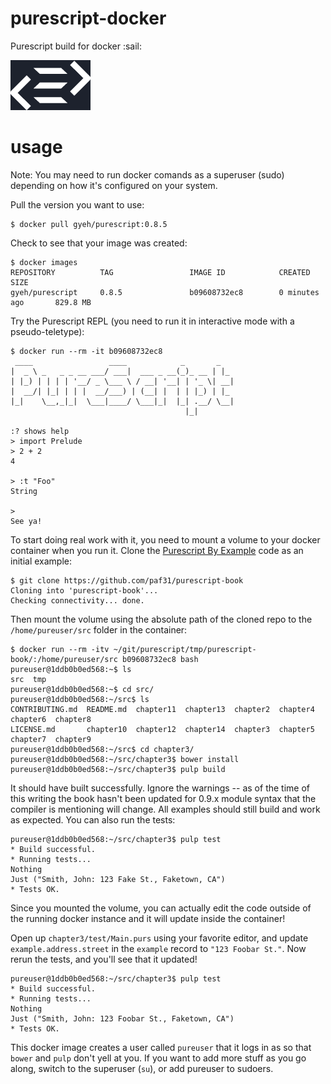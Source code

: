 # purescript-docker
Purescript build for docker :sail:

![Purescript](https://raw.githubusercontent.com/Risto-Stevcev/purescript-docker/master/logo.png)

# usage

Note: You may need to run docker comands as a superuser (sudo) depending on how it's configured on your system.

Pull the version you want to use:

```
$ docker pull gyeh/purescript:0.8.5
```

Check to see that your image was created: 

```
$ docker images
REPOSITORY          TAG                 IMAGE ID            CREATED             SIZE
gyeh/purescript     0.8.5               b09608732ec8        0 minutes ago       829.8 MB
```

Try the Purescript REPL (you need to run it in interactive mode with a pseudo-teletype):

```
$ docker run --rm -it b09608732ec8
 ____                 ____            _       _   
|  _ \ _   _ _ __ ___/ ___|  ___ _ __(_)_ __ | |_ 
| |_) | | | | '__/ _ \___ \ / __| '__| | '_ \| __|
|  __/| |_| | | |  __/___) | (__| |  | | |_) | |_ 
|_|    \__,_|_|  \___|____/ \___|_|  |_| .__/ \__|
                                       |_|        

:? shows help
> import Prelude
> 2 + 2
4

> :t "Foo"
String

> 
See ya!
```

To start doing real work with it, you need to mount a volume to your docker container when you run it. 
Clone the [Purescript By Example](https://leanpub.com/purescript/read) code as an initial example:

```
$ git clone https://github.com/paf31/purescript-book
Cloning into 'purescript-book'...
Checking connectivity... done.
```

Then mount the volume using the absolute path of the cloned repo to the `/home/pureuser/src` folder in the container:

```
$ docker run --rm -itv ~/git/purescript/tmp/purescript-book/:/home/pureuser/src b09608732ec8 bash
pureuser@1ddb0b0ed568:~$ ls
src  tmp
pureuser@1ddb0b0ed568:~$ cd src/
pureuser@1ddb0b0ed568:~/src$ ls
CONTRIBUTING.md  README.md  chapter11  chapter13  chapter2  chapter4  chapter6  chapter8
LICENSE.md       chapter10  chapter12  chapter14  chapter3  chapter5  chapter7  chapter9
pureuser@1ddb0b0ed568:~/src$ cd chapter3/
pureuser@1ddb0b0ed568:~/src/chapter3$ bower install
pureuser@1ddb0b0ed568:~/src/chapter3$ pulp build
```

It should have built successfully. Ignore the warnings -- as of the time of this writing the book hasn't been updated for 0.9.x module syntax that the compiler is mentioning will change. All examples should still build and work as expected. You can also run the tests:

```
pureuser@1ddb0b0ed568:~/src/chapter3$ pulp test
* Build successful.
* Running tests...
Nothing
Just ("Smith, John: 123 Fake St., Faketown, CA")
* Tests OK.
```

Since you mounted the volume, you can actually edit the code outside of the running docker instance and it will update inside the container!

Open up `chapter3/test/Main.purs` using your favorite editor, and update `example.address.street` in the `example` record to `"123 Foobar St."`. Now rerun the tests, and you'll see that it updated! 

```
pureuser@1ddb0b0ed568:~/src/chapter3$ pulp test
* Build successful.
* Running tests...
Nothing
Just ("Smith, John: 123 Foobar St., Faketown, CA")
* Tests OK.
```

This docker image creates a user called `pureuser` that it logs in as so that `bower` and `pulp` don't yell at you. If you want to add more stuff as you go along, switch to the superuser (`su`), or add pureuser to sudoers.
